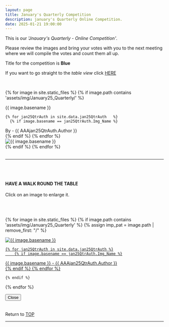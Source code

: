 ```yaml
---
layout: page
title: January's Quarterly Competition
description: january's Quarterly Online Competition.
date: 2025-01-21 19:00:00
---
```


This is our _'Jnauary's Quarterly - Online Competition'_. 

Please review the images and bring your votes with you to the next meeting where we will compile the votes and count them all up.
<!-- <a target="_blank" href="https://surveyhero.com/c/k3qpnzzw">VOTE HERE</a>  -->

<p>Title for the competition is <strong>Blue</strong></p> 

If you want to go straight to the *table view* click <a href="#tableView">HERE</a>

<!-- <br>
### !! VOTING IS NOW CLOSED !!
<br> -->

<br>

<!-- This loops through all the images in specified folder -->
{% for image in site.static_files %}
    {% if image.path contains 'assets/img/January25_Quarterly/' %}
<div class="Number">{{ image.basename }}</div>

<!-- This runs and checks if there is a matching author in the file -->
    {% for jan25QtrAuth in site.data.jan25QtrAuth   %}
      {% if image.basename == jan25QtrAuth.Img_Name %}
<div class="subName">By - {{ AAAjan25QtrAuth.Author }}</div>
      {% endif %}
    {% endfor %}


<div>
    <img class="col three Comp_Img" src="{{ site.baseurl }}{{ image.path }}" alt="{{ image.basename }}">
</div>
    {% endif %}
{% endfor %}



<br>
<br>

<hr id="tableView">

<br>
<br>

<div class="col three caption">
    <h4>HAVE A WALK ROUND THE TABLE </h4>
    <p>Click on an image to enlarge it.</p>    
</div>

<br>
<br>


<!-- MASONARY GRID -->
<div class="full-width">
	<div class="grid">

{% for image in site.static_files %}
    {% if image.path contains 'assets/img/January25_Quarterly' %}
        {% assign imp_pat = image.path | remove_first: "/" %}
<div class="grid__item" data-size="1280x1280">  
    <a href="{{ site.baseurl }}{{ image.path }}" class="img-wrap" alt="{{ image.basename }}">
        <img src="{{ site.baseurl }}{{ image.path }}" alt="{{ image.basename }}" />

    {% for jan25QtrAuth in site.data.jan25QtrAuth %}
        {% if image.basename == jan25QtrAuth.Img_Name %}
<div class="description description--grid">{{ image.basename }} - {{ AAAjan25QtrAuth.Author }}</div>
        {% endif %}
    {% endfor %}

</a>
</div>

    {% endif %}
{% endfor %}
	</div>

<!-- /grid -->
<div class="preview">
	<button class="action action--close"><i class="fa fa-times"></i><span class="text-hidden">Close</span></button>
	<div class="description description--preview"></div>
</div>
</div>
<!-- MASONARY GRID END -->

<br>
<br>

<div class="col three caption">
    Return to <a href="#top">TOP</a>
</div>

<hr>





